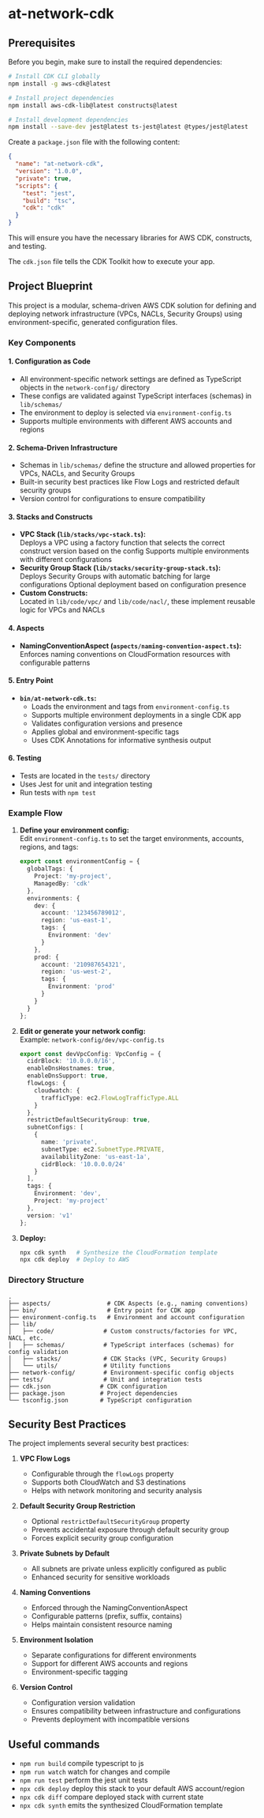 # at-network-cdk

## Prerequisites

Before you begin, make sure to install the required dependencies:

```sh
# Install CDK CLI globally
npm install -g aws-cdk@latest

# Install project dependencies
npm install aws-cdk-lib@latest constructs@latest

# Install development dependencies
npm install --save-dev jest@latest ts-jest@latest @types/jest@latest
```

Create a `package.json` file with the following content:

```json
{
  "name": "at-network-cdk",
  "version": "1.0.0",
  "private": true,
  "scripts": {
    "test": "jest",
    "build": "tsc",
    "cdk": "cdk"
  }
}
```

This will ensure you have the necessary libraries for AWS CDK, constructs, and testing.

The `cdk.json` file tells the CDK Toolkit how to execute your app.

## Project Blueprint

This project is a modular, schema-driven AWS CDK solution for defining and deploying network infrastructure (VPCs, NACLs, Security Groups) using environment-specific, generated configuration files.

### Key Components

#### 1. **Configuration as Code**
- All environment-specific network settings are defined as TypeScript objects in the `network-config/` directory
- These configs are validated against TypeScript interfaces (schemas) in `lib/schemas/`
- The environment to deploy is selected via `environment-config.ts`
- Supports multiple environments with different AWS accounts and regions

#### 2. **Schema-Driven Infrastructure**
- Schemas in `lib/schemas/` define the structure and allowed properties for VPCs, NACLs, and Security Groups
- Built-in security best practices like Flow Logs and restricted default security groups
- Version control for configurations to ensure compatibility

#### 3. **Stacks and Constructs**
- **VPC Stack (`lib/stacks/vpc-stack.ts`):**  
  Deploys a VPC using a factory function that selects the correct construct version based on the config
  Supports multiple environments with different configurations
- **Security Group Stack (`lib/stacks/security-group-stack.ts`):**  
  Deploys Security Groups with automatic batching for large configurations
  Optional deployment based on configuration presence
- **Custom Constructs:**  
  Located in `lib/code/vpc/` and `lib/code/nacl/`, these implement reusable logic for VPCs and NACLs

#### 4. **Aspects**
- **NamingConventionAspect (`aspects/naming-convention-aspect.ts`):**  
  Enforces naming conventions on CloudFormation resources with configurable patterns

#### 5. **Entry Point**
- **`bin/at-network-cdk.ts`:**  
  - Loads the environment and tags from `environment-config.ts`
  - Supports multiple environment deployments in a single CDK app
  - Validates configuration versions and presence
  - Applies global and environment-specific tags
  - Uses CDK Annotations for informative synthesis output

#### 6. **Testing**
- Tests are located in the `tests/` directory
- Uses Jest for unit and integration testing
- Run tests with `npm test`

### Example Flow

1. **Define your environment config:**  
   Edit `environment-config.ts` to set the target environments, accounts, regions, and tags:
   ```ts
   export const environmentConfig = {
     globalTags: {
       Project: 'my-project',
       ManagedBy: 'cdk'
     },
     environments: {
       dev: {
         account: '123456789012',
         region: 'us-east-1',
         tags: {
           Environment: 'dev'
         }
       },
       prod: {
         account: '210987654321',
         region: 'us-west-2',
         tags: {
           Environment: 'prod'
         }
       }
     }
   };
   ```

2. **Edit or generate your network config:**  
   Example: `network-config/dev/vpc-config.ts`
   ```ts
   export const devVpcConfig: VpcConfig = {
     cidrBlock: '10.0.0.0/16',
     enableDnsHostnames: true,
     enableDnsSupport: true,
     flowLogs: {
       cloudwatch: {
         trafficType: ec2.FlowLogTrafficType.ALL
       }
     },
     restrictDefaultSecurityGroup: true,
     subnetConfigs: [
       {
         name: 'private',
         subnetType: ec2.SubnetType.PRIVATE,
         availabilityZone: 'us-east-1a',
         cidrBlock: '10.0.0.0/24'
       }
     ],
     tags: {
       Environment: 'dev',
       Project: 'my-project'
     },
     version: 'v1'
   };
   ```

3. **Deploy:**  
   ```sh
   npx cdk synth   # Synthesize the CloudFormation template
   npx cdk deploy  # Deploy to AWS
   ```

### Directory Structure

```
.
├── aspects/                # CDK Aspects (e.g., naming conventions)
├── bin/                    # Entry point for CDK app
├── environment-config.ts   # Environment and account configuration
├── lib/
│   ├── code/              # Custom constructs/factories for VPC, NACL, etc.
│   ├── schemas/           # TypeScript interfaces (schemas) for config validation
│   ├── stacks/            # CDK Stacks (VPC, Security Groups)
│   └── utils/             # Utility functions
├── network-config/        # Environment-specific config objects
├── tests/                 # Unit and integration tests
├── cdk.json              # CDK configuration
├── package.json          # Project dependencies
└── tsconfig.json         # TypeScript configuration
```

## Security Best Practices

The project implements several security best practices:

1. **VPC Flow Logs**
   - Configurable through the `flowLogs` property
   - Supports both CloudWatch and S3 destinations
   - Helps with network monitoring and security analysis

2. **Default Security Group Restriction**
   - Optional `restrictDefaultSecurityGroup` property
   - Prevents accidental exposure through default security group
   - Forces explicit security group configuration

3. **Private Subnets by Default**
   - All subnets are private unless explicitly configured as public
   - Enhanced security for sensitive workloads

4. **Naming Conventions**
   - Enforced through the NamingConventionAspect
   - Configurable patterns (prefix, suffix, contains)
   - Helps maintain consistent resource naming

5. **Environment Isolation**
   - Separate configurations for different environments
   - Support for different AWS accounts and regions
   - Environment-specific tagging

6. **Version Control**
   - Configuration version validation
   - Ensures compatibility between infrastructure and configurations
   - Prevents deployment with incompatible versions

## Useful commands

* `npm run build`   compile typescript to js
* `npm run watch`   watch for changes and compile
* `npm run test`    perform the jest unit tests
* `npx cdk deploy`  deploy this stack to your default AWS account/region
* `npx cdk diff`    compare deployed stack with current state
* `npx cdk synth`   emits the synthesized CloudFormation template

